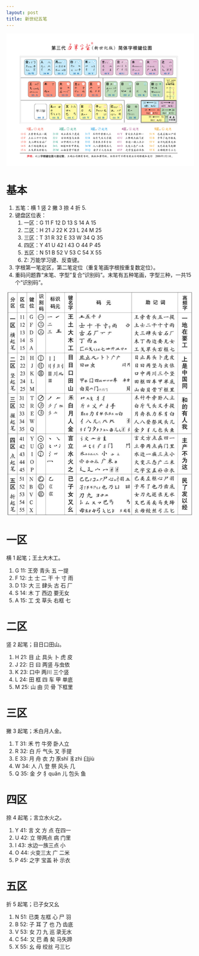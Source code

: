 ```yaml
---
layout: post
title: 新世纪五笔
---
```


![五笔字根图](/assets/wubi_new_era.jpg)

# 基本

1. 五笔：横 1 竖 2 撇 3 捺 4 折 5.
2. 键盘区位表：
    1. 一区：G 11 F 12 D 13 S 14 A 15
    2. 二区：H 21 J 22 K 23 L 24 M 25
    3. 三区：T 31 R 32 E 33 W 34 Q 35
    4. 四区：Y 41 U 42 I 43 O 44 P 45
    5. 五区：N 51 B 52 V 53 C 54 X 55
    6. Z: 万能学习键、反查键。
3. 字根第一笔定区，第二笔定位（重复笔画字根按重复数定位）。
4. 重码问题靠“末笔、字型”复合“识别码”。末笔有五种笔画，字型三种，一共15个“识别码”。

![五笔助记](/assets/wubi_assist.jpg)

# 一区

横 1 起笔；王土大木工。

1. G 11: 王旁 青头 五 一提
2. F 12: 土 士 二 干 十 寸 雨
3. D 13: 大 三 肆头 古 石 厂
4. S 14: 木 丁 西边 要无女
5. A 15: 工 戈 草头 右框 七

# 二区

竖 2 起笔；目日口田山。

1. H 21: 目 止 具头 卜 虎 皮
2. J 22: 日 曰 两竖 与虫依
3. K 23: 口中 两川 三个竖
4. L 24: 田 框 四 车 甲 单底
5. M 25: 山 由 贝 骨 下框里

# 三区

撇 3 起笔；禾白月人金。

1. T 31: 禾 竹 牛旁 卧人立
2. R 32: 白 斤 气头 叉 手提
3. E 33: 月 舟 衣 力 豕shǐ 豸zhì 臼jiù
4. W 34: 人 八 登 祭 风头 几
5. Q 35: 金 夕 犭quǎn 儿 包头 鱼

# 四区

捺 4 起笔；言立水火之。

1. Y 41: 言 文 方 点 在四一
2. U 42: 立 带两点 病 门里
3. I 43: 水边一族三点 小
4. O 44: 火变三太 广 二米
5. P 45: 之字 宝盖 补 示衣

# 五区

折 5 起笔；已子女又幺

1. N 51: 已类 左框 心 尸 羽
2. B 52: 子 耳 了 也 乃 齿底
3. V 53: 女 刀 九 巡 录无水
4. C 54: 又 巴 甬 矣 马失蹄
5. X 55: 幺 母 绞丝 弓三匕
